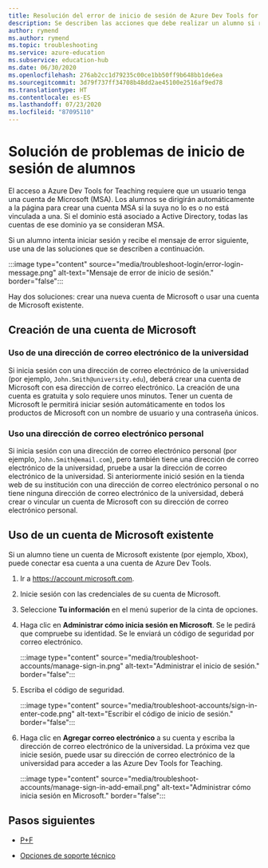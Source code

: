 ```yaml
---
title: Resolución del error de inicio de sesión de Azure Dev Tools for Teaching
description: Se describen las acciones que debe realizar un alumno si reciben un mensaje de error al iniciar sesión en Azure Dev Tools for Teaching.
author: rymend
ms.author: rymend
ms.topic: troubleshooting
ms.service: azure-education
ms.subservice: education-hub
ms.date: 06/30/2020
ms.openlocfilehash: 276ab2cc1d79235c00ce1bb50ff9b648bb1de6ea
ms.sourcegitcommit: 3d79f737ff34708b48dd2ae45100e2516af9ed78
ms.translationtype: HT
ms.contentlocale: es-ES
ms.lasthandoff: 07/23/2020
ms.locfileid: "87095110"
---
```

# <a name="troubleshooting-student-login-issues"></a>Solución de problemas de inicio de sesión de alumnos
El acceso a Azure Dev Tools for Teaching requiere que un usuario tenga una cuenta de Microsoft (MSA). Los alumnos se dirigirán automáticamente a la página para crear una cuenta MSA si la suya no lo es o no está vinculada a una. Si el dominio está asociado a Active Directory, todas las cuentas de ese dominio ya se consideran MSA.

Si un alumno intenta iniciar sesión y recibe el mensaje de error siguiente, use una de las soluciones que se describen a continuación.

:::image type="content" source="media/troubleshoot-login/error-login-message.png" alt-text="Mensaje de error de inicio de sesión." border="false":::

Hay dos soluciones: crear una nueva cuenta de Microsoft o usar una cuenta de Microsoft existente.

## <a name="create-a-new-microsoft-account"></a>Creación de una cuenta de Microsoft
### <a name="use-a-university-email-address"></a>Uso de una dirección de correo electrónico de la universidad
Si inicia sesión con una dirección de correo electrónico de la universidad (por ejemplo, `John.Smith@university.edu`), deberá crear una cuenta de Microsoft con esa dirección de correo electrónico. La creación de una cuenta es gratuita y solo requiere unos minutos. Tener un cuenta de Microsoft le permitirá iniciar sesión automáticamente en todos los productos de Microsoft con un nombre de usuario y una contraseña únicos.

### <a name="use-a-personal-email-address"></a>Uso una dirección de correo electrónico personal
Si inicia sesión con una dirección de correo electrónico personal (por ejemplo, `John.Smith@email.com`), pero también tiene una dirección de correo electrónico de la universidad, pruebe a usar la dirección de correo electrónico de la universidad. Si anteriormente inició sesión en la tienda web de su institución con una dirección de correo electrónico personal o no tiene ninguna dirección de correo electrónico de la universidad, deberá crear o vincular un cuenta de Microsoft con su dirección de correo electrónico personal.

## <a name="use-an-existing-microsoft-account"></a>Uso de un cuenta de Microsoft existente
Si un alumno tiene un cuenta de Microsoft existente (por ejemplo, Xbox), puede conectar esa cuenta a una cuenta de Azure Dev Tools.

1. Ir a https://account.microsoft.com.
1. Inicie sesión con las credenciales de su cuenta de Microsoft.
1. Seleccione **Tu información** en el menú superior de la cinta de opciones.

1. Haga clic en **Administrar cómo inicia sesión en Microsoft**. Se le pedirá que compruebe su identidad. Se le enviará un código de seguridad por correo electrónico.

    :::image type="content" source="media/troubleshoot-accounts/manage-sign-in.png" alt-text="Administrar el inicio de sesión." border="false":::

1. Escriba el código de seguridad.

    :::image type="content" source="media/troubleshoot-accounts/sign-in-enter-code.png" alt-text="Escribir el código de inicio de sesión." border="false":::

1. Haga clic en **Agregar correo electrónico** a su cuenta y escriba la dirección de correo electrónico de la universidad.
La próxima vez que inicie sesión, puede usar su dirección de correo electrónico de la universidad para acceder a las Azure Dev Tools for Teaching.

    :::image type="content" source="media/troubleshoot-accounts/manage-sign-in-add-email.png" alt-text="Administrar cómo inicia sesión en Microsoft." border="false":::

## <a name="next-steps"></a>Pasos siguientes
- [P+F](program-faq.md)

- [Opciones de soporte técnico](program-support.md)
